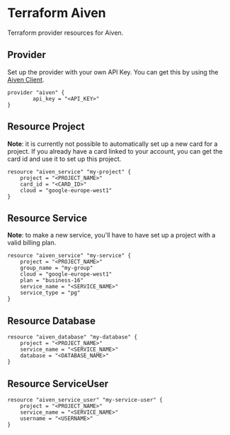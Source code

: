 # Terraform Aiven

Terraform provider resources for Aiven.

## Provider

Set up the provider with your own API Key. You can get this by using the [Aiven Client](https://github.com/aiven/aiven-client).

```
provider "aiven" {
        api_key = "<API_KEY>"
}
```

## Resource Project

**Note**: it is currently not possible to automatically set up a new card for a project. If you already have a card linked to your account, you can get the card id and use it to set up this project.

```
resource "aiven_service" "my-project" {
    project = "<PROJECT_NAME>"
    card_id = "<CARD_ID>"
    cloud = "google-europe-west1"
}
```

## Resource Service

**Note**: to make a new service, you'll have to have set up a project with a valid billing plan.

```
resource "aiven_service" "my-service" {
    project = "<PROJECT_NAME>"
    group_name = "my-group"
    cloud = "google-europe-west1"
    plan = "business-16"
    service_name = "<SERVICE_NAME>"
    service_type = "pg"
}
```

## Resource Database

```
resource "aiven_database" "my-database" {
    project = "<PROJECT_NAME>"
    service_name = "<SERVICE_NAME>"
    database = "<DATABASE_NAME>"
}
```

## Resource ServiceUser

```
resource "aiven_service_user" "my-service-user" {
    project = "<PROJECT_NAME>"
    service_name = "<SERVICE_NAME>"
    username = "<USERNAME>"
}
```
